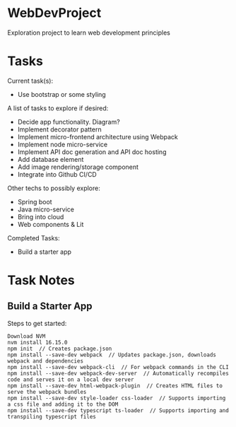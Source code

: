 # WebDevProject
Exploration project to learn web development principles

# Tasks
Current task(s):  
- Use bootstrap or some styling

A list of tasks to explore if desired:
- Decide app functionality. Diagram?
- Implement decorator pattern
- Implement micro-frontend architecture using Webpack
- Implement node micro-service
- Implement API doc generation and API doc hosting
- Add database element
- Add image rendering/storage component
- Integrate into Github CI/CD

Other techs to possibly explore:
- Spring boot
- Java micro-service
- Bring into cloud
- Web components & Lit

Completed Tasks:
- Build a starter app

# Task Notes
## Build a Starter App
Steps to get started:
```shell
Download NVM
nvm install 16.15.0
npm init  // Creates package.json
npm install --save-dev webpack  // Updates package.json, downloads webpack and dependencies
npm install --save-dev webpack-cli  // For webpack commands in the CLI
npm install --save-dev webpack-dev-server  // Automatically recompiles code and serves it on a local dev server
npm install --save-dev html-webpack-plugin  // Creates HTML files to serve the webpack bundles
npm install --save-dev style-loader css-loader  // Supports importing a css file and adding it to the DOM
npm install --save-dev typescript ts-loader  // Supports importing and transpiling typescript files
```